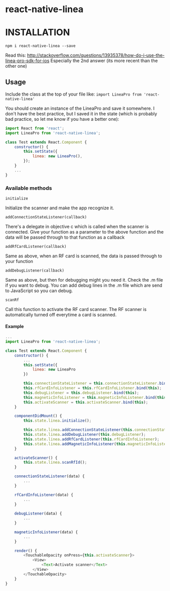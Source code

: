 # react-native-linea

# INSTALLATION
```npm i react-native-linea --save```

Read this:
http://stackoverflow.com/questions/13935378/how-do-i-use-the-linea-pro-sdk-for-ios
Especially the 2nd answer (its more recent than the other one)

## Usage
Include the class at the top of your file like:
```import LineaPro from 'react-native-linea'```

You should create an instance of the LineaPro and save it somewhere. I don't have the best practice, but
I saved it in the state (which is probably bad practice, so let me know if you have a better one):

```javascript
import React from 'react';
import LineaPro from 'react-native-linea';

class Test extends React.Component {
    constructor() {
        this.setState({
            linea: new LineaPro(),
        });
    }
    ...
}
```

### Available methods

```
initialize
```
Initialize the scanner and make the app recognize it.

```
addConnectionStateListener(callback)
```
There's a delegate in objective c which is called when the scanner is connected. Give your function as a parameter to the above function and the data will be passed through to that function as a callback

```
addRfCardListener(callback)
```
Same as above, when an RF card is scanned, the data is passed through to your function

```
addDebugListener(callback)
```
Same as above, but then for debugging might you need it. Check the .m file if you want to debug.
You can add debug lines in the .m file which are send to JavaScript so you can debug.

```
scanRf
```
Call this function to activate the RF card scanner. The RF scanner is automatically turned off everytime a card is scanned.

#### Example
```javascript
...
import LineaPro from 'react-native-linea';

class Test extends React.Component {
    constructor() {
        ...
        this.setState({
            linea: new LineaPro
        })

        this.connectionStateListener = this.connectionStateListener.bind(this);
        this.rfCardInfoListener = this.rfCardInfoListener.bind(this);
        this.debugListener = this.debugListener.bind(this);
        this.magneticInfoListener = this.magneticInfoListener.bind(this);
        this.activateScanner = this.activateScanner.bind(this);
    }

    componentDidMount() {
        this.state.linea.initialize();

        this.state.linea.addConnectionStateListener(this.connectionStateListener);
        this.state.linea.addDebugListener(this.debugListener);
        this.state.linea.addRfCardListener(this.rfCardInfoListener);
        this.state.linea.addMagneticInfoListener(this.magneticInfoListener);
    }

    activateScanner() {
        this.state.linea.scanRfId();
    }

    connectionStateListener(data) {
        ...
    }

    rfCardInfoListener(data) {
        ...     
    }
    
    debugListener(data) {
        ...
    }

    magneticInfoListener(data) {
        ...
    }

    render() {
        <TouchableOpacity onPress={this.activateScanner}>
            <View>
                <Text>Activate scanner</Text>
            </View>
        </TouchableOpacity>
    }
}
```
